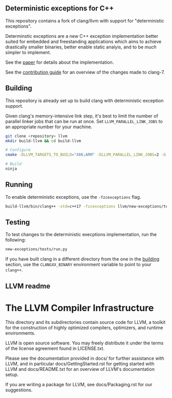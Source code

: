 ## Deterministic exceptions for C++

This repository contains a fork of clang/llvm with support for
"deterministic exceptions".

Determinstic exceptions are a new C++ exception implementation
better suited for embedded and freestanding applications which
aims to achieve drastically smaller binaries, better enable static
analyis, and to be _much_ simpler to implement.

See the [paper](https://www.research.ed.ac.uk/portal/files/78829292/low_cost_deterministic_C_exceptions_for_embedded_systems.pdf)
for details about the implementation.

See the [contribution guide](contributing.md) for an overview of the changes made to clang-7.

## Building

This repository is already set up to build clang with deterministic exception
support.

Given clang's memory-intensive link step, it's best to limit the number of parallel
linker jobs that can be run at once. Set `LLVM_PARALLEL_LINK_JOBS` to an appropriate
number for your machine.

``` bash
git clone <repository> llvm
mkdir build-llvm && cd build-llvm

# Configure
cmake -DLLVM_TARGETS_TO_BUILD="X86;ARM" -DLLVM_PARALLEL_LINK_JOBS=2 -G "Ninja" ../llvm

# Build
ninja
```

## Running

To enable deterministic exceptions, use the `-fzcexceptions` flag.

```bash
build-llvm/bin/clang++ -std=c++17 -fzcexceptions llvm/new-exceptions/tests/catch1.cpp
```

## Testing

To test changes to the deterministic execptions implementation, run the following:

```bash
new-exceptions/tests/run.py
```

If you have built clang in a different directory from the one in the [building](#building) section,
use the `CLANGXX_BINARY` environment variable to point to your `clang++`.

## LLVM readme

The LLVM Compiler Infrastructure
================================

This directory and its subdirectories contain source code for LLVM,
a toolkit for the construction of highly optimized compilers,
optimizers, and runtime environments.

LLVM is open source software. You may freely distribute it under the terms of
the license agreement found in LICENSE.txt.

Please see the documentation provided in docs/ for further
assistance with LLVM, and in particular docs/GettingStarted.rst for getting
started with LLVM and docs/README.txt for an overview of LLVM's
documentation setup.

If you are writing a package for LLVM, see docs/Packaging.rst for our
suggestions.
